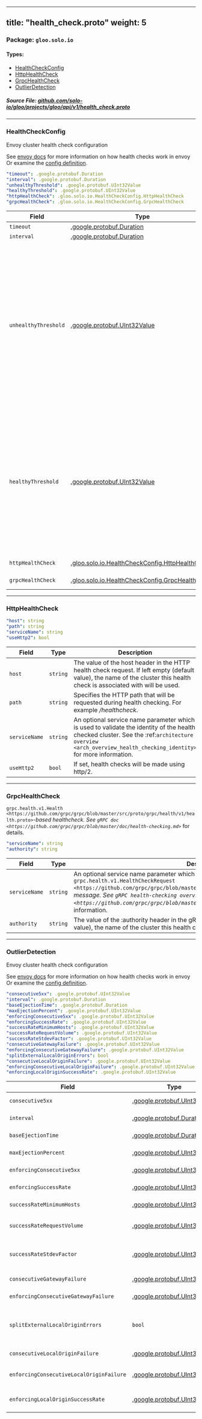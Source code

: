 
---
title: "health_check.proto"
weight: 5
---

<!-- Code generated by solo-kit. DO NOT EDIT. -->


### Package: `gloo.solo.io` 
#### Types:


- [HealthCheckConfig](#healthcheckconfig)
- [HttpHealthCheck](#httphealthcheck)
- [GrpcHealthCheck](#grpchealthcheck)
- [OutlierDetection](#outlierdetection)
  



##### Source File: [github.com/solo-io/gloo/projects/gloo/api/v1/health_check.proto](https://github.com/solo-io/gloo/blob/master/projects/gloo/api/v1/health_check.proto)





---
### HealthCheckConfig

 
Envoy cluster health check configuration

See [envoy docs](https://www.envoyproxy.io/docs/envoy/v1.11.0/intro/arch_overview/upstream/health_checking#arch-overview-health-checking) for more information on how health checks work in envoy
Or examine the [config definition](https://www.envoyproxy.io/docs/envoy/v1.11.0/api-v2/api/v2/core/health_check.proto#envoy-api-msg-core-healthcheck).

```yaml
"timeout": .google.protobuf.Duration
"interval": .google.protobuf.Duration
"unhealthyThreshold": .google.protobuf.UInt32Value
"healthyThreshold": .google.protobuf.UInt32Value
"httpHealthCheck": .gloo.solo.io.HealthCheckConfig.HttpHealthCheck
"grpcHealthCheck": .gloo.solo.io.HealthCheckConfig.GrpcHealthCheck

```

| Field | Type | Description | Default |
| ----- | ---- | ----------- |----------- | 
| `timeout` | [.google.protobuf.Duration](https://developers.google.com/protocol-buffers/docs/reference/csharp/class/google/protobuf/well-known-types/duration) |  |  |
| `interval` | [.google.protobuf.Duration](https://developers.google.com/protocol-buffers/docs/reference/csharp/class/google/protobuf/well-known-types/duration) |  |  |
| `unhealthyThreshold` | [.google.protobuf.UInt32Value](https://developers.google.com/protocol-buffers/docs/reference/csharp/class/google/protobuf/well-known-types/u-int-32-value) | The number of unhealthy health checks required before a host is marked unhealthy. Note that for *http* health checking if a host responds with 503 this threshold is ignored and the host is considered unhealthy immediately. |  |
| `healthyThreshold` | [.google.protobuf.UInt32Value](https://developers.google.com/protocol-buffers/docs/reference/csharp/class/google/protobuf/well-known-types/u-int-32-value) | The number of healthy health checks required before a host is marked healthy. Note that during startup, only a single successful health check is required to mark a host healthy. |  |
| `httpHealthCheck` | [.gloo.solo.io.HealthCheckConfig.HttpHealthCheck](../health_check.proto.sk#httphealthcheck) | HTTP health check. |  |
| `grpcHealthCheck` | [.gloo.solo.io.HealthCheckConfig.GrpcHealthCheck](../health_check.proto.sk#grpchealthcheck) | gRPC health check. |  |




---
### HttpHealthCheck



```yaml
"host": string
"path": string
"serviceName": string
"useHttp2": bool

```

| Field | Type | Description | Default |
| ----- | ---- | ----------- |----------- | 
| `host` | `string` | The value of the host header in the HTTP health check request. If left empty (default value), the name of the cluster this health check is associated with will be used. |  |
| `path` | `string` | Specifies the HTTP path that will be requested during health checking. For example */healthcheck*. |  |
| `serviceName` | `string` | An optional service name parameter which is used to validate the identity of the health checked cluster. See the :ref:`architecture overview <arch_overview_health_checking_identity>` for more information. |  |
| `useHttp2` | `bool` | If set, health checks will be made using http/2. |  |




---
### GrpcHealthCheck

 
`grpc.health.v1.Health
<https://github.com/grpc/grpc/blob/master/src/proto/grpc/health/v1/health.proto>`_-based
healthcheck. See `gRPC doc <https://github.com/grpc/grpc/blob/master/doc/health-checking.md>`_
for details.

```yaml
"serviceName": string
"authority": string

```

| Field | Type | Description | Default |
| ----- | ---- | ----------- |----------- | 
| `serviceName` | `string` | An optional service name parameter which will be sent to gRPC service in `grpc.health.v1.HealthCheckRequest <https://github.com/grpc/grpc/blob/master/src/proto/grpc/health/v1/health.proto#L20>`_. message. See `gRPC health-checking overview <https://github.com/grpc/grpc/blob/master/doc/health-checking.md>`_ for more information. |  |
| `authority` | `string` | The value of the :authority header in the gRPC health check request. If left empty (default value), the name of the cluster this health check is associated with will be used. |  |




---
### OutlierDetection

 
Envoy cluster health check configuration

See [envoy docs](https://www.envoyproxy.io/docs/envoy/v1.11.0/intro/arch_overview/upstream/outlier#arch-overview-outlier-detection) for more information on how health checks work in envoy
Or examine the [config definition](https://github.com/envoyproxy/envoy/blob/v1.11.0/api/envoy/api/v2/cluster/outlier_detection.proto#L22).

```yaml
"consecutive5xx": .google.protobuf.UInt32Value
"interval": .google.protobuf.Duration
"baseEjectionTime": .google.protobuf.Duration
"maxEjectionPercent": .google.protobuf.UInt32Value
"enforcingConsecutive5xx": .google.protobuf.UInt32Value
"enforcingSuccessRate": .google.protobuf.UInt32Value
"successRateMinimumHosts": .google.protobuf.UInt32Value
"successRateRequestVolume": .google.protobuf.UInt32Value
"successRateStdevFactor": .google.protobuf.UInt32Value
"consecutiveGatewayFailure": .google.protobuf.UInt32Value
"enforcingConsecutiveGatewayFailure": .google.protobuf.UInt32Value
"splitExternalLocalOriginErrors": bool
"consecutiveLocalOriginFailure": .google.protobuf.UInt32Value
"enforcingConsecutiveLocalOriginFailure": .google.protobuf.UInt32Value
"enforcingLocalOriginSuccessRate": .google.protobuf.UInt32Value

```

| Field | Type | Description | Default |
| ----- | ---- | ----------- |----------- | 
| `consecutive5xx` | [.google.protobuf.UInt32Value](https://developers.google.com/protocol-buffers/docs/reference/csharp/class/google/protobuf/well-known-types/u-int-32-value) | The number of consecutive 5xx responses or local origin errors that are mapped to 5xx error codes before a consecutive 5xx ejection occurs. Defaults to 5. |  |
| `interval` | [.google.protobuf.Duration](https://developers.google.com/protocol-buffers/docs/reference/csharp/class/google/protobuf/well-known-types/duration) | The time interval between ejection analysis sweeps. This can result in both new ejections as well as hosts being returned to service. Defaults to 10000ms or 10s. |  |
| `baseEjectionTime` | [.google.protobuf.Duration](https://developers.google.com/protocol-buffers/docs/reference/csharp/class/google/protobuf/well-known-types/duration) | The base time that a host is ejected for. The real time is equal to the base time multiplied by the number of times the host has been ejected. Defaults to 30000ms or 30s. |  |
| `maxEjectionPercent` | [.google.protobuf.UInt32Value](https://developers.google.com/protocol-buffers/docs/reference/csharp/class/google/protobuf/well-known-types/u-int-32-value) | The maximum % of an upstream cluster that can be ejected due to outlier detection. Defaults to 10% but will eject at least one host regardless of the value. |  |
| `enforcingConsecutive5xx` | [.google.protobuf.UInt32Value](https://developers.google.com/protocol-buffers/docs/reference/csharp/class/google/protobuf/well-known-types/u-int-32-value) | The % chance that a host will be actually ejected when an outlier status is detected through consecutive 5xx. This setting can be used to disable ejection or to ramp it up slowly. Defaults to 100. |  |
| `enforcingSuccessRate` | [.google.protobuf.UInt32Value](https://developers.google.com/protocol-buffers/docs/reference/csharp/class/google/protobuf/well-known-types/u-int-32-value) | The % chance that a host will be actually ejected when an outlier status is detected through success rate statistics. This setting can be used to disable ejection or to ramp it up slowly. Defaults to 100. |  |
| `successRateMinimumHosts` | [.google.protobuf.UInt32Value](https://developers.google.com/protocol-buffers/docs/reference/csharp/class/google/protobuf/well-known-types/u-int-32-value) | The number of hosts in a cluster that must have enough request volume to detect success rate outliers. If the number of hosts is less than this setting, outlier detection via success rate statistics is not performed for any host in the cluster. Defaults to 5. |  |
| `successRateRequestVolume` | [.google.protobuf.UInt32Value](https://developers.google.com/protocol-buffers/docs/reference/csharp/class/google/protobuf/well-known-types/u-int-32-value) | The minimum number of total requests that must be collected in one interval (as defined by the interval duration above) to include this host in success rate based outlier detection. If the volume is lower than this setting, outlier detection via success rate statistics is not performed for that host. Defaults to 100. |  |
| `successRateStdevFactor` | [.google.protobuf.UInt32Value](https://developers.google.com/protocol-buffers/docs/reference/csharp/class/google/protobuf/well-known-types/u-int-32-value) | This factor is used to determine the ejection threshold for success rate outlier ejection. The ejection threshold is the difference between the mean success rate, and the product of this factor and the standard deviation of the mean success rate: mean - (stdev * success_rate_stdev_factor). This factor is divided by a thousand to get a double. That is, if the desired factor is 1.9, the runtime value should be 1900. Defaults to 1900. |  |
| `consecutiveGatewayFailure` | [.google.protobuf.UInt32Value](https://developers.google.com/protocol-buffers/docs/reference/csharp/class/google/protobuf/well-known-types/u-int-32-value) | The number of consecutive gateway failures (502, 503, 504 status codes) before a consecutive gateway failure ejection occurs. Defaults to 5. |  |
| `enforcingConsecutiveGatewayFailure` | [.google.protobuf.UInt32Value](https://developers.google.com/protocol-buffers/docs/reference/csharp/class/google/protobuf/well-known-types/u-int-32-value) | The % chance that a host will be actually ejected when an outlier status is detected through consecutive gateway failures. This setting can be used to disable ejection or to ramp it up slowly. Defaults to 0. |  |
| `splitExternalLocalOriginErrors` | `bool` | Determines whether to distinguish local origin failures from external errors. If set to true the following configuration parameters are taken into account: :ref:`consecutive_local_origin_failure<envoy_api_field_cluster.OutlierDetection.consecutive_local_origin_failure>`, :ref:`enforcing_consecutive_local_origin_failure<envoy_api_field_cluster.OutlierDetection.enforcing_consecutive_local_origin_failure>` and :ref:`enforcing_local_origin_success_rate<envoy_api_field_cluster.OutlierDetection.enforcing_local_origin_success_rate>`. Defaults to false. |  |
| `consecutiveLocalOriginFailure` | [.google.protobuf.UInt32Value](https://developers.google.com/protocol-buffers/docs/reference/csharp/class/google/protobuf/well-known-types/u-int-32-value) | The number of consecutive locally originated failures before ejection occurs. Defaults to 5. Parameter takes effect only when :ref:`split_external_local_origin_errors<envoy_api_field_cluster.OutlierDetection.split_external_local_origin_errors>` is set to true. |  |
| `enforcingConsecutiveLocalOriginFailure` | [.google.protobuf.UInt32Value](https://developers.google.com/protocol-buffers/docs/reference/csharp/class/google/protobuf/well-known-types/u-int-32-value) | The % chance that a host will be actually ejected when an outlier status is detected through consecutive locally originated failures. This setting can be used to disable ejection or to ramp it up slowly. Defaults to 100. Parameter takes effect only when :ref:`split_external_local_origin_errors<envoy_api_field_cluster.OutlierDetection.split_external_local_origin_errors>` is set to true. |  |
| `enforcingLocalOriginSuccessRate` | [.google.protobuf.UInt32Value](https://developers.google.com/protocol-buffers/docs/reference/csharp/class/google/protobuf/well-known-types/u-int-32-value) | The % chance that a host will be actually ejected when an outlier status is detected through success rate statistics for locally originated errors. This setting can be used to disable ejection or to ramp it up slowly. Defaults to 100. Parameter takes effect only when :ref:`split_external_local_origin_errors<envoy_api_field_cluster.OutlierDetection.split_external_local_origin_errors>` is set to true. |  |





<!-- Start of HubSpot Embed Code -->
<script type="text/javascript" id="hs-script-loader" async defer src="//js.hs-scripts.com/5130874.js"></script>
<!-- End of HubSpot Embed Code -->
